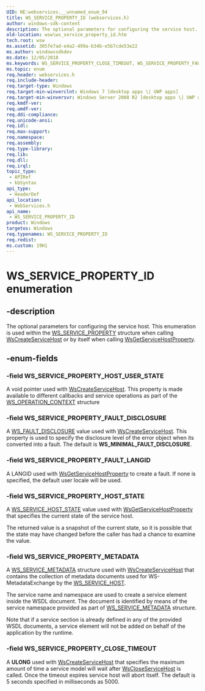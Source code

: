```yaml
---
UID: NE:webservices.__unnamed_enum_94
title: WS_SERVICE_PROPERTY_ID (webservices.h)
author: windows-sdk-content
description: The optional parameters for configuring the service host. This enumeration is used within the WS_SERVICE_PROPERTY structure when calling WsCreateServiceHost or by itself when calling WsGetServiceHostProperty.
old-location: wsw\ws_service_property_id.htm
tech.root: wsw
ms.assetid: 305fe7ad-e4a2-499a-b34b-e5b7cde53e22
ms.author: windowssdkdev
ms.date: 12/05/2018
ms.keywords: WS_SERVICE_PROPERTY_CLOSE_TIMEOUT, WS_SERVICE_PROPERTY_FAULT_DISCLOSURE, WS_SERVICE_PROPERTY_FAULT_LANGID, WS_SERVICE_PROPERTY_HOST_STATE, WS_SERVICE_PROPERTY_HOST_USER_STATE, WS_SERVICE_PROPERTY_ID, WS_SERVICE_PROPERTY_ID enumeration [Web Services for Windows], WS_SERVICE_PROPERTY_METADATA, webservices/WS_SERVICE_PROPERTY_CLOSE_TIMEOUT, webservices/WS_SERVICE_PROPERTY_FAULT_DISCLOSURE, webservices/WS_SERVICE_PROPERTY_FAULT_LANGID, webservices/WS_SERVICE_PROPERTY_HOST_STATE, webservices/WS_SERVICE_PROPERTY_HOST_USER_STATE, webservices/WS_SERVICE_PROPERTY_ID, webservices/WS_SERVICE_PROPERTY_METADATA, wsw.ws_service_property_id
ms.topic: enum
req.header: webservices.h
req.include-header: 
req.target-type: Windows
req.target-min-winverclnt: Windows 7 [desktop apps \| UWP apps]
req.target-min-winversvr: Windows Server 2008 R2 [desktop apps \| UWP apps]
req.kmdf-ver: 
req.umdf-ver: 
req.ddi-compliance: 
req.unicode-ansi: 
req.idl: 
req.max-support: 
req.namespace: 
req.assembly: 
req.type-library: 
req.lib: 
req.dll: 
req.irql: 
topic_type:
 - APIRef
 - kbSyntax
api_type:
 - HeaderDef
api_location:
 - WebServices.h
api_name:
 - WS_SERVICE_PROPERTY_ID
product: Windows
targetos: Windows
req.typenames: WS_SERVICE_PROPERTY_ID
req.redist: 
ms.custom: 19H1
---
```


# WS_SERVICE_PROPERTY_ID enumeration


## -description


The optional parameters for configuring the service host.
            This enumeration is used within the <a href="https://msdn.microsoft.com/d25cab25-2227-4afe-ae45-93a229d7f78b">WS_SERVICE_PROPERTY</a> structure when calling <a href="https://msdn.microsoft.com/412a262a-1706-4101-b154-1804408a5b9f">WsCreateServiceHost</a> or by itself when calling <a href="https://msdn.microsoft.com/3793cb79-37b9-4d94-9932-9eb3b259b60e">WsGetServiceHostProperty</a>.


## -enum-fields




### -field WS_SERVICE_PROPERTY_HOST_USER_STATE

A void pointer
                    used with <a href="https://msdn.microsoft.com/412a262a-1706-4101-b154-1804408a5b9f">WsCreateServiceHost</a>. This property 
                    is made available to different callbacks and service operations as part of the  <a href="https://msdn.microsoft.com/5c9b5906-15f0-4339-a4ad-39977d28ce5b">WS_OPERATION_CONTEXT</a> structure


### -field WS_SERVICE_PROPERTY_FAULT_DISCLOSURE

A <a href="https://msdn.microsoft.com/1dca9074-b329-4293-8a44-d0ced00ae59e">WS_FAULT_DISCLOSURE</a> value used with <a href="https://msdn.microsoft.com/412a262a-1706-4101-b154-1804408a5b9f">WsCreateServiceHost</a>.
                    This property is used to specify the disclosure level of the error object when its converted into a fault. The default is <b>WS_MINIMAL_FAULT_DISCLOSURE</b>.
                


### -field WS_SERVICE_PROPERTY_FAULT_LANGID

A LANGID used with <a href="https://msdn.microsoft.com/3793cb79-37b9-4d94-9932-9eb3b259b60e">WsGetServiceHostProperty</a> to create a fault. If none is specified, the default user locale will be used.



### -field WS_SERVICE_PROPERTY_HOST_STATE

A <a href="https://msdn.microsoft.com/99745db7-6e9c-49fd-a97a-4430a80064bb">WS_SERVICE_HOST_STATE</a> value  used with <a href="https://msdn.microsoft.com/3793cb79-37b9-4d94-9932-9eb3b259b60e">WsGetServiceHostProperty</a> that specifies the current state of the service host.
                

The returned value is a snapshot of the current state, so it is
                    possible that the state may have changed before the caller has
                    had a chance to examine the value.
                


### -field WS_SERVICE_PROPERTY_METADATA

A <a href="https://msdn.microsoft.com/f695867d-989d-41a9-ab6e-612a6ef4fb14">WS_SERVICE_METADATA</a> structure used with <a href="https://msdn.microsoft.com/412a262a-1706-4101-b154-1804408a5b9f">WsCreateServiceHost</a> that contains the collection of metadata documents used for WS-MetadataExchange by the <a href="https://msdn.microsoft.com/1186e3ae-87d0-4d0b-a7cc-cce63dc091e2">WS_SERVICE_HOST</a>.

The service name and namespace are used to create a service element inside the WSDL document. The document is identified by means of the service namespace provided as part of <a href="https://msdn.microsoft.com/f695867d-989d-41a9-ab6e-612a6ef4fb14">WS_SERVICE_METADATA</a> structure.

 
Note that if a service section is already defined in any of the provided WSDL documents, a service element will not be added on behalf of the application by the runtime. 



### -field WS_SERVICE_PROPERTY_CLOSE_TIMEOUT

A <b>ULONG</b> used with <a href="https://msdn.microsoft.com/412a262a-1706-4101-b154-1804408a5b9f">WsCreateServiceHost</a> that specifies the maximum amount of time a service model will wait after <a href="https://msdn.microsoft.com/46abbcba-72ba-4328-858d-367218f45df3">WsCloseServiceHost</a> is called. Once the timeout expires service host will abort itself. 
The default is 5 seconds specified in milliseconds as 5000.



